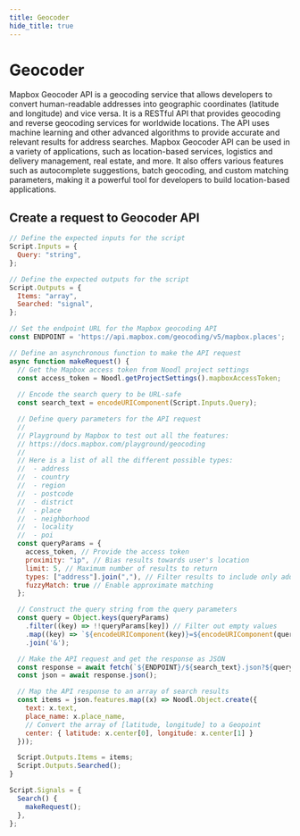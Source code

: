 ```yaml
---
title: Geocoder
hide_title: true
---
```


# Geocoder

Mapbox Geocoder API is a geocoding service that allows developers to convert human-readable addresses into geographic coordinates (latitude and longitude) and vice versa. It is a RESTful API that provides geocoding and reverse geocoding services for worldwide locations. The API uses machine learning and other advanced algorithms to provide accurate and relevant results for address searches. Mapbox Geocoder API can be used in a variety of applications, such as location-based services, logistics and delivery management, real estate, and more. It also offers various features such as autocomplete suggestions, batch geocoding, and custom matching parameters, making it a powerful tool for developers to build location-based applications.



## Create a request to Geocoder API

```js
// Define the expected inputs for the script
Script.Inputs = {
  Query: "string",
};

// Define the expected outputs for the script
Script.Outputs = {
  Items: "array",
  Searched: "signal",
};

// Set the endpoint URL for the Mapbox geocoding API
const ENDPOINT = 'https://api.mapbox.com/geocoding/v5/mapbox.places';

// Define an asynchronous function to make the API request
async function makeRequest() {
  // Get the Mapbox access token from Noodl project settings
  const access_token = Noodl.getProjectSettings().mapboxAccessToken;
  
  // Encode the search query to be URL-safe
  const search_text = encodeURIComponent(Script.Inputs.Query);

  // Define query parameters for the API request
  // 
  // Playground by Mapbox to test out all the features:
  // https://docs.mapbox.com/playground/geocoding
  //
  // Here is a list of all the different possible types:
  //  - address
  //  - country
  //  - region
  //  - postcode
  //  - district
  //  - place
  //  - neighborhood
  //  - locality
  //  - poi
  const queryParams = {
    access_token, // Provide the access token
    proximity: "ip", // Bias results towards user's location
    limit: 5, // Maximum number of results to return
    types: ["address"].join(","), // Filter results to include only addresses
    fuzzyMatch: true // Enable approximate matching
  };

  // Construct the query string from the query parameters
  const query = Object.keys(queryParams)
    .filter((key) => !!queryParams[key]) // Filter out empty values
    .map((key) => `${encodeURIComponent(key)}=${encodeURIComponent(queryParams[key])}`)
    .join('&');

  // Make the API request and get the response as JSON
  const response = await fetch(`${ENDPOINT}/${search_text}.json?${query}`);
  const json = await response.json();

  // Map the API response to an array of search results
  const items = json.features.map((x) => Noodl.Object.create({
    text: x.text,
    place_name: x.place_name,
    // Convert the array of [latitude, longitude] to a Geopoint
    center: { latitude: x.center[0], longitude: x.center[1] }
  }));

  Script.Outputs.Items = items;
  Script.Outputs.Searched();
}

Script.Signals = {
  Search() {
    makeRequest();
  },
};
```
